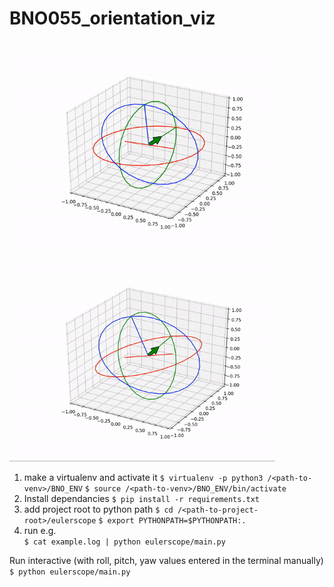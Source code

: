 # BNO055_orientation_viz

<p float="left">
  <img src="resources/with_trails.gif" width="425" />
  <img src="resources/main.gif" width="425" /> 
</p>

1. make a virtualenv and activate it
	`$ virtualenv -p python3 /<path-to-venv>/BNO_ENV`
	`$ source /<path-to-venv>/BNO_ENV/bin/activate`
2. Install dependancies
	`$ pip install -r requirements.txt`
3. add project root to python path
	`$ cd /<path-to-project-root>/eulerscope`
	`$ export PYTHONPATH=$PYTHONPATH:. `
4. run e.g.  
	`$ cat example.log | python eulerscope/main.py`

Run interactive (with roll, pitch, yaw values entered in the terminal manually)
	`$ python eulerscope/main.py`
